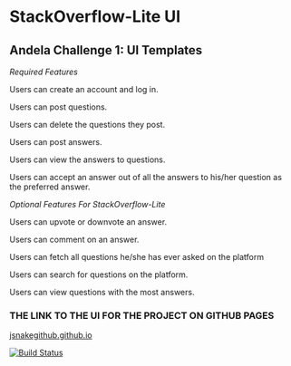 # StackOverflow-Lite UI


## Andela Challenge 1: UI Templates

*Required Features*

Users can create an account and log in.

Users can post questions.

Users can delete the questions they post.

Users can post answers.

Users can view the answers to questions.

Users can accept an answer out of all the answers to his/her question as the preferred answer. 




*Optional Features For StackOverflow-Lite*

Users can upvote or downvote an answer.

Users can comment on an answer.

Users can fetch all questions he/she has ever asked on the platform

Users can search for questions on the platform.

Users can view questions with the most answers.




### THE LINK TO THE UI FOR THE PROJECT ON GITHUB PAGES

[jsnakegithub.github.io](jsnakegithub.github.io)

[![Build Status](https://travis-ci.org/JSnakegitHub/StackOverflow-Lite.svg?branch=master)](https://travis-ci.org/JSnakegitHub/StackOverflow-Lite)


